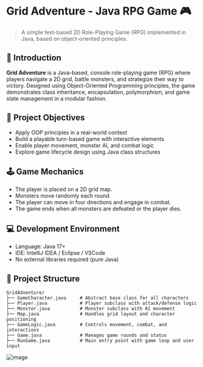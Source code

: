 
# Grid Adventure - Java RPG Game 🎮

> A simple text-based 2D Role-Playing Game (RPG) implemented in Java, based on object-oriented principles.

## 📌 Introduction

**Grid Adventure** is a Java-based, console role-playing game (RPG) where players navigate a 2D grid, battle monsters, and strategize their way to victory. Designed using Object-Oriented Programming principles, the game demonstrates class inheritance, encapsulation, polymorphism, and game state management in a modular fashion.

## 🎯 Project Objectives

- Apply OOP principles in a real-world context
- Build a playable turn-based game with interactive elements
- Enable player movement, monster AI, and combat logic
- Explore game lifecycle design using Java class structures

## 🕹️ Game Mechanics

- The player is placed on a 2D grid map.
- Monsters move randomly each round.
- The player can move in four directions and engage in combat.
- The game ends when all monsters are defeated or the player dies.

## 💻 Development Environment

- Language: Java 17+
- IDE: IntelliJ IDEA / Eclipse / VSCode
- No external libraries required (pure Java)

## 🧱 Project Structure

```
GridAdventure/
├── GameCharacter.java     # Abstract base class for all characters
├── Player.java            # Player subclass with attack/defense logic
├── Monster.java           # Monster subclass with AI movement
├── Map.java               # Handles grid layout and character positioning
├── GameLogic.java         # Controls movement, combat, and interactions
├── Game.java              # Manages game rounds and status
├── RunGame.java           # Main entry point with game loop and user input
```


![image](https://github.com/user-attachments/assets/b914dc36-4b73-40dc-8455-71576ec81131)
